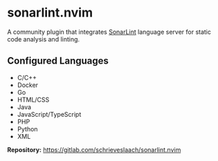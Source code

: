 # sonarlint.nvim

A community plugin that integrates [SonarLint](https://github.com/SonarSource/sonarlint-language-server) language server for static code analysis and linting.

## Configured Languages

- C/C++
- Docker
- Go
- HTML/CSS
- Java
- JavaScript/TypeScript
- PHP
- Python
- XML

**Repository:** <https://gitlab.com/schrieveslaach/sonarlint.nvim>
